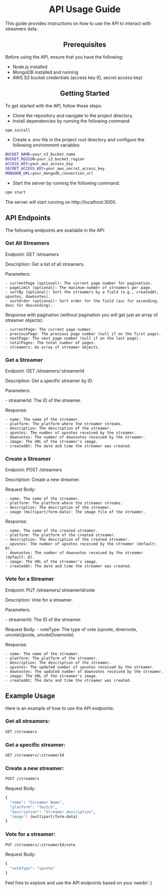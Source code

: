 <h1 align="center">API Usage Guide</h1>
This guide provides instructions on how to use the API to interact with streamers data.

<h2 align="center">Prerequisites</h2>
Before using the API, ensure that you have the following:

- Node.js installed
- MongoDB installed and running
- AWS S3 bucket credentials (access key ID, secret access key)

<h2 align="center">Getting Started</h2>
To get started with the API, follow these steps:

- Clone the repository and navigate to the project directory.
- Install dependencies by running the following command:

``` bash
npm install
```

- Create a .env file in the project root directory and configure the following environment variables:

``` bash
BUCKET_NAME=your_s3_bucket_name
BUCKET_REGION=your_s3_bucket_region
ACCESS_KEY=your_aws_access_key
SECRET_ACCESS_KEY=your_aws_secret_access_key
MONGODB_URL=your_mongodb_connection_url
```

- Start the server by running the following command:

``` bash
npm start
```

The server will start running on http://localhost:3000.

<h2>API Endpoints</h2>
The following endpoints are available in the API:

<h3>Get All Streamers</h3>
<p>Endpoint: GET /streamers</p>
<p>Description: Get a list of all streamers.</p>
<p>Parameters:</p>

    - currentPage (optional): The current page number for pagination.
    - pageLimit (optional): The maximum number of streamers per page.
    - sortBy (optional): Sort the streamers by a field (e.g., createdAt, upvotes, downvotes).
    - sortOrder (optional): Sort order for the field (asc for ascending, desc for descending).
    
<p>Response with pagination (without pagination you will get just an array of streamer objects):</p>

    - currentPage: The current page number.
    - previousPage: The previous page number (null if on the first page).
    - nextPage: The next page number (null if on the last page).
    - totalPages: The total number of pages.
    - streamers: An array of streamer objects.



<h3>Get a Streamer</h3>
<p>Endpoint: GET /streamers/:streamerId</p>
<p>Description: Get a specific streamer by ID.</p>
<p>Parameters:</p>
    - streamerId: The ID of the streamer.
<p>Response:</p>

    - name: The name of the streamer.
    - platform: The platform where the streamer streams.
    - description: The description of the streamer.
    - upvotes: The number of upvotes received by the streamer.
    - downvotes: The number of downvotes received by the streamer.
    - image: The URL of the streamer's image.
    - createdAt: The date and time the streamer was created.
    
<h3>Create a Streamer</h3>
<p>Endpoint: POST /streamers</p>
<p>Description: Create a new streamer.</p>
<p>Request Body:</p>

    - name: The name of the streamer.
    - platform: The platform where the streamer streams.
    - description: The description of the streamer.
    - image (multipart/form-data): The image file of the streamer.
    
<p>Response:</p>

    - name: The name of the created streamer.
    - platform: The platform of the created streamer.
    - description: The description of the created streamer.
    - upvotes: The number of upvotes received by the streamer (default: 0).
    - downvotes: The number of downvotes received by the streamer (default: 0).
    - image: The URL of the streamer's image.
    - createdAt: The date and time the streamer was created.
    
<h3>Vote for a Streamer</h3>
<p>Endpoint: PUT /streamers/:streamerId/vote</p>
<p>Description: Vote for a streamer.</p>
<p>Parameters:</p>
    - streamerId: The ID of the streamer.
<p>Request Body:
    - voteType: The type of vote (upvote, downvote, unvoteUpvote, unvoteDownvote).
<p>Response:</p>
  
    - name: The name of the streamer.
    - platform: The platform of the streamer.
    - description: The description of the streamer.
    - upvotes: The updated number of upvotes received by the streamer.
    - downvotes: The updated number of downvotes received by the streamer.
    - image: The URL of the streamer's image.
    - createdAt: The date and time the streamer was created.
  
<h2>Example Usage</h2>
Here is an example of how to use the API endpoints:

<h3>Get all streamers:</h3>

``` bash
GET /streamers
```


<h3>Get a specific streamer:</h3>

``` bash
GET /streamers/:streamerId
```

<h3>Create a new streamer:</h3>

``` bash
POST /streamers
```

Request Body:

``` bash
{
  "name": "Streamer Name",
  "platform": "Twitch",
  "description": "Streamer description",
  "image": (multipart/form-data)
}
```


<h3>Vote for a streamer:</h3>

``` bash
PUT /streamers/:streamerId/vote
```

Request Body:

``` bash
{
  "voteType": "upvote"
}
```

Feel free to explore and use the API endpoints based on your needs! :)
